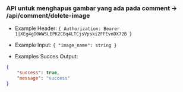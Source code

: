 ### API untuk menghapus gambar yang ada pada comment -> /api/comment/delete-image

- Example Header: `{ Authorization: Bearer 1|XEg4gD0WWSLEPK2CBq4LTCjsVpski2FFEvnDX72B }`

- Example Input: `{ "image_name": string }`

- Examples Succes Output:

```json
{
    "success": true,
    "message": "success"
}
```